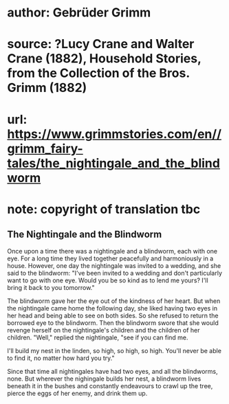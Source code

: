 # author: Gebrüder Grimm
# source: ?Lucy Crane and Walter Crane (1882), Household Stories, from the Collection of the Bros. Grimm (1882)
# url: https://www.grimmstories.com/en//grimm_fairy-tales/the_nightingale_and_the_blindworm
# note: copyright of translation tbc

## The Nightingale and the Blindworm 

Once upon a time there was a nightingale and a blindworm, each with one
eye. For a long time they lived together peacefully and harmoniously in
a house. However, one day the nightingale was invited to a wedding, and
she said to the blindworm: "I've been invited to a wedding and don't
particularly want to go with one eye. Would you be so kind as to lend me
yours? I'll bring it back to you tomorrow."

The blindworm gave her the eye out of the kindness of her heart. But
when the nightingale came home the following day, she liked having two
eyes in her head and being able to see on both sides. So she refused to
return the borrowed eye to the blindworm. Then the blindworm swore that
she would revenge herself on the nightingale's children and the
children of her children. "Well," replied the nightingale, "see if
you can find me.

I'll build my nest in the linden,
so high, so high, so high.
You'll never be able to find it,
no matter how hard you try."

Since that time all nightingales have had two eyes, and all the
blindworms, none. But wherever the nighingale builds her nest, a
blindworm lives beneath it in the bushes and constantly endeavours to
crawl up the tree, pierce the eggs of her enemy, and drink them up.
